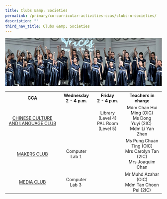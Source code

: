 ```yaml
---
title: Clubs &amp; Societies
permalink: /primary/co-curricular-activities-ccas/clubs-n-societies/
description: ""
third_nav_title: Clubs &amp; Societies
---
```

![](/images/01%20Banner%20Photos/cca.jpg)

<table class="iveo_table ives_tab_simple3">
<tbody>
<tr>
<th style="text-align: center;">CCA</th>
<th style="text-align: center;">Wednesday<br>2 - 4 p.m.</th>
<th style="text-align: center;">Friday<br>2 - 4 p.m.</th>
<th style="text-align: center;">Teachers in charge</th>
</tr>
<tr>
<td style="text-align: center;"><a href="/primary/co-curricular-activities-ccas/clubs-n-societies/chinese-culture-and-language-club-performing-arts">CHINESE CULTURE AND LANGUAGE CLUB</a></td>
<td style="text-align: center;">&nbsp;</td>
<td style="text-align: center;">Library (Level 4)<br>PAL Room (Level 5)</td>
<td style="text-align: center;">
<div>Mdm Chan Hui Ming (OIC)</div>
<div>Ms Dong Yuyi&nbsp;(2IC)&nbsp;</div>
<div>Mdm Li Yan Zhen</div>

</td>
</tr>

<tr>
<td style="text-align: center;"><a href="/primary/co-curricular-activities-ccas/clubs-n-societies/makers-club">MAKERS CLUB</a></td>
<td style="text-align: center;">Computer Lab 1</td>
<td style="text-align: center;">&nbsp;</td>
<td style="text-align: center;">Ms Pung Chuan Ting (OIC)<br>Mrs Carolyn Tan (2IC)<br>Mrs Joaquim Chan</td>
</tr>
<tr>
<td style="text-align: center;"><a href="/primary/co-curricular-activities-ccas/clubs-n-societies/media-club">MEDIA CLUB</a></td>
<td style="text-align: center;">Computer Lab 3&nbsp;</td>
<td style="text-align: center;">&nbsp;</td>
<td style="text-align: center;">
<div>Mr Muhd Azahar (OIC)</div>
<div>Mdm Tan Choon Pei (2IC)</div>
</td>
</tr>
</tbody>
</table>
